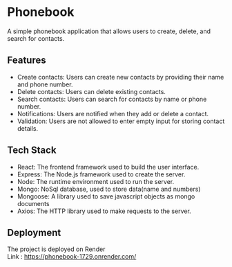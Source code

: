 # Phonebook

A simple phonebook application that allows users to create, delete, and search for contacts.

## Features

* Create contacts: Users can create new contacts by providing their name and phone number.
* Delete contacts: Users can delete existing contacts.
* Search contacts: Users can search for contacts by name or phone number.
* Notifications: Users are notified when they add or delete a contact.
* Validation: Users are not allowed to enter empty input for storing contact details.

## Tech Stack

* React: The frontend framework used to build the user interface.
* Express: The Node.js framework used to create the server.
* Node: The runtime environment used to run the server.
* Mongo: NoSql database, used to store data(name and numbers)
* Mongoose: A library used to save javascript objects as mongo documents
* Axios: The HTTP library used to make requests to the server.

## Deployment

The project is deployed on Render <br>
Link : https://phonebook-1729.onrender.com/
